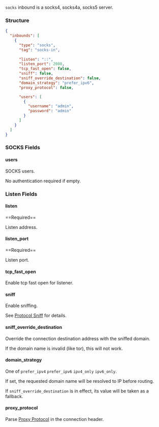 `socks` inbound is a socks4, socks4a, socks5 server.

### Structure

```json
{
  "inbounds": [
    {
      "type": "socks",
      "tag": "socks-in",
      
      "listen": "::",
      "listen_port": 2080,
      "tcp_fast_open": false,
      "sniff": false,
      "sniff_override_destination": false,
      "domain_strategy": "prefer_ipv6",
      "proxy_protocol": false,

      "users": [
        {
          "username": "admin",
          "password": "admin"
        }
      ]
    }
  ]
}
```

### SOCKS Fields

#### users

SOCKS users.

No authentication required if empty.

### Listen Fields

#### listen

==Required==

Listen address.

#### listen_port

==Required==

Listen port.

#### tcp_fast_open

Enable tcp fast open for listener.

#### sniff

Enable sniffing.

See [Protocol Sniff](/configuration/route/sniff/) for details.

#### sniff_override_destination

Override the connection destination address with the sniffed domain.

If the domain name is invalid (like tor), this will not work.

#### domain_strategy

One of `prefer_ipv4` `prefer_ipv6` `ipv4_only` `ipv6_only`.

If set, the requested domain name will be resolved to IP before routing.

If `sniff_override_destination` is in effect, its value will be taken as a fallback.

#### proxy_protocol

Parse [Proxy Protocol](https://www.haproxy.org/download/1.8/doc/proxy-protocol.txt) in the connection header.
